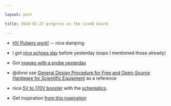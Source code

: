 ```yaml
---

layout: post

title: 2018-02-27 progress on the ice40 board

---
```



-   [HV Pulsers work!](/matty/images/hv/PonPoff_test/Readme.md) -- nice
    damping.
-   I got [nice echoes day](/matty/20180224b/Readme.md) before yesterday
    (oops I mentioned those already)
-   Got [images with a probe yesterday](/matty/20180225a/Readme.md)

-   @done use [General Design Procedure for Free and Open-Source
    Hardware for Scientific
    Equipment](http://www.mdpi.com/2411-9660/2/1/2/htm) as a reference

-   nice [5V to 170V
    booster](https://surfncircuits.com/2018/02/03/optimizing-the-5v-to-170v-nixie-tube-power-supply-design-part-2/)
    with the
    [schematics](https://raw.githubusercontent.com/drkmsmithjr/NixiePowerSupply/master/KC_NixieSupply5vTo160v/nixiesupply5vto160vdcmboost-sch.png).

-   Get inspiration [from this
    inspiration](https://qspace.library.queensu.ca/bitstream/handle/1974/6235/Wall_Kieran_A_201012_PhD.pdf?sequence=1&isAllowed=y)

